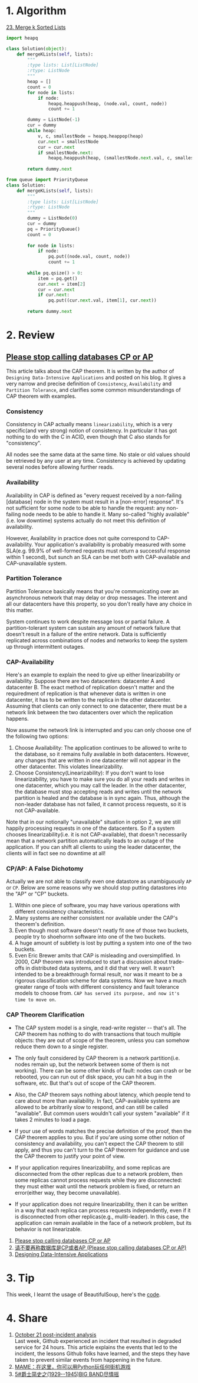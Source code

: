 # 1. Algorithm

[23. Merge k Sorted Lists](https://leetcode.com/problems/merge-k-sorted-lists/description/)
```Python
import heapq

class Solution(object):
    def mergeKLists(self, lists):
        """
        :type lists: List[ListNode]
        :rtype: ListNode
        """
        heap = []
        count = 0
        for node in lists:
            if node:
                heapq.heappush(heap, (node.val, count, node))
                count += 1

        dummy = ListNode(-1)
        cur = dummy
        while heap:
            v, c, smallestNode = heapq.heappop(heap)
            cur.next = smallestNode
            cur = cur.next
            if smallestNode.next:
                heapq.heappush(heap, (smallestNode.next.val, c, smallestNode.next))
                
        return dummy.next
```


```Python
from queue import PriorityQueue
class Solution:
    def mergeKLists(self, lists):
        """
        :type lists: List[ListNode]
        :rtype: ListNode
        """
        dummy = ListNode(0)
        cur = dummy
        pq = PriorityQueue()
        count = 0
        
        for node in lists:
            if node:
                pq.put((node.val, count, node))
                count += 1
                
        while pq.qsize() > 0:
            item = pq.get()
            cur.next = item[2]
            cur = cur.next
            if cur.next:
                pq.put((cur.next.val, item[1], cur.next))
                
        return dummy.next
```

# 2. Review
## [Please stop calling databases CP or AP](http://martin.kleppmann.com/2015/05/11/please-stop-calling-databases-cp-or-ap.html)</br>
 This article talks about the CAP theorem. It is written by the author of `Designing Data-Intensive Applications` and posted on his blog. It gives a very narrow and precise definition of `Consistency`, `Availability` and `Partition Tolerance`, and clarifies some common misunderstandings of CAP theorem with examples.

### Consistency
Consistency in CAP actually means `linearizability`, which is a very specific(and very strong) notion of consistency. In particular it has got nothing to do with the C in ACID, even though that C also stands for "consistency".

All nodes see the same data at the same time. No stale or old values should be retrieved by any user at any time. Consistency is achieved by updating several nodes before allowing further reads.

### Availability
Availability in CAP is defined as "every request received by a non-failing [database] node in the system must result in a [non-error] response". It's not 
sufficient for some node to be able to handle the request: any non-failing node needs to be able to handle it. Many so-called "highly available"(i.e. low downtime) systems actually do not meet this definition of availability.

However, Availability in practice does not quite correspond to CAP-availability. Your application's availability is probably measured with some SLA(e.g. 99.9% of well-formed requests must return a successful response within 1 second), but sunch an SLA can be met both with CAP-available and CAP-unavailable system.

### Partition Tolerance 
Partition Tolerance basically means that you're communicating over an asynchronous network that may delay or drop messages. The interent and all our datacenters have this property, so you don't really have any choice in this matter.

System continues to work despite message loss or partial failure. A partition-tolerant system can sustain any amount of network failure that doesn't result in a failure of the entire network. Data is sufficiently replicated across combinations of nodes and networks to keep the system up through intermittent outages.

### CAP-Availability
Here's an example to explain the need to give up either linearizability or availability.
Suppose there are two datacenters: datacenter A and datacenter B. The exact method of replication doesn't matter and the requiredment of replication is that whenever data is written in one datacenter, it has to be written to the replica in the other datacenter. Assuming that clients can only connect to one datacenter, there must be a network link between the two datacenters over which the replication happens.</br>

Now assume the network link is interrupted and you can only choose one of the following two options:</br>
  1. Choose Availability: The application continues to be allowed to write to the database, so it remains fully available in both datacenters. However, any changes that are written in one datacenter will not appear in the other datacenter. This violates linearizability.
  2. Choose Consistency(Linearizability): If you don't want to lose linearizability, you have to make sure you do all your reads and writes in one datacenter, which you may call the leader. In the other datacenter, the database must stop accepting reads and writes until the network partition is healed and the database is in sync again. Thus, although the non-leader database has not failed, it cannot process requests, so it is not CAP-available.

Note that in our notionally "unavailable" situation in option 2, we are still happily processing requests in one of the datacenters. So if a system chooses linearizability(i.e. it is not CAP-available), that doesn't necessarily mean that a network partition automatically leads to an outage of the application. If you can shift all clients to using the leader datacenter, the clients will in fact see no downtime at all!



### CP/AP: A False Dichotomy
Actually we are not able to classify even one datastore as unambiguously `AP` or `CP`. Below are some reasons why we should stop putting datastores into the "AP" or "CP" buckets.
  1. Within one piece of software, you may have various operations with different consistency characteristics.
  2. Many systems are neither consistent nor available under the CAP's theorem's definition.
  3. Even though most software doesn't neatly fit one of those two buckets, people try to shoehornn software into one of the two buckets.
  4. A huge amount of subtlety is lost by putting a system into one of the two buckets.
  5. Even Eric Brewer amits that CAP is misleading and oversimplified. In 2000, CAP theorem was introduced to start a discussion about trade-offs in distributed data systems, and it did that very well. It wasn't intended to be a breakthrough formal result, nor was it meant to be a rigorous classification scheme for data systems. Now we have a much greater range of tools with different consistency and fault tolerance models to choose from.
  `CAP has served its purpose, and now it's time to move on`.
  
### CAP Theorem Clarification
  - The CAP system model is a single, read-write register -- that's all. The CAP theorem has nothing to do with transactions that touch multiple objects: they are out of scope of the theorem, unless you can somehow reduce them down to a single register.
  
  - The only fault considered by CAP theorem is a network partition(i.e. nodes remain up, but the network between some of them is not working). There can be some other kinds of fault: nodes can crash or be rebooted, you can run out of disk space, you can hit a bug in the software, etc. But that's out of scope of the CAP theorem.
  
  - Also, the CAP theorem says nothing about latency, which people tend to care about more than availability. In fact, CAP-available systems are allowed to be arbitrarily slow to respond, and can still be called "available". But common users wouldn't call your system "available" if it takes 2 minutes to load a page.
  
  - If your use of words matches the precise definition of the proof, then the CAP theorem applies to you. But if you'are using some other notion of consistency and availability, you can't expect the CAP theorem to still apply, and thus you can't turn to the CAP theorem for guidance and use the CAP theorem to justify your point of view.
  
  - If your application requires linearizability, and some replicas are disconnected from the other replicas due to a network problem, then some replicas cannot process requests while they are disconnected: they must either wait until the network problem is fixed, or return an error(either way, they become unavailable).

  - If your application does not require linearizability, then it can be written in a way that each replica can process requests independently, even if it is disconnected from other replicas(e.g., muliti-leader). In this case, the application can remain available in the face of a network problem, but its behavior is not linearizable.

1. [Please stop calling databases CP or AP](http://martin.kleppmann.com/2015/05/11/please-stop-calling-databases-cp-or-ap.html)</br>
2. [请不要再称数据库是CP或者AP (Please stop calling databases CP or AP)](https://blog.the-pans.com/cap/)</br>
3. [Designing Data-Intensive Applications](http://dataintensive.net/)</br>
    
# 3. Tip
This week, I learnt the usage of BeautifulSoup, here's the [code](https://github.com/GaoLiaoLiao/Crawler/blob/master/ParserLibrary/BeautifulSoupTest.py).</br>

# 4. Share
  1. [October 21 post-incident analysis](https://blog.github.com/2018-10-30-oct21-post-incident-analysis/)</br>
     Last week, Github experienced an incident that resulted in degraded service for 24 hours. This article explains the events that led to the incident, the lessons Github folks have learned, and the steps they have taken to prevent similar events from happening in the future.
  2. [MAME：在这里，你可以用Python玩任何街机游戏](https://mp.weixin.qq.com/s/uSbb5hFvjY0VuizQd5gc_A)</br>
  3. [5#爵士简史之(1929--1945)BIG BAND尽情摇](https://www.xiami.com/collect/417502902?spm=a1z1s.6929273.1561534893.5.OiC9Ni)</br>
  


  
  
  
  
  
